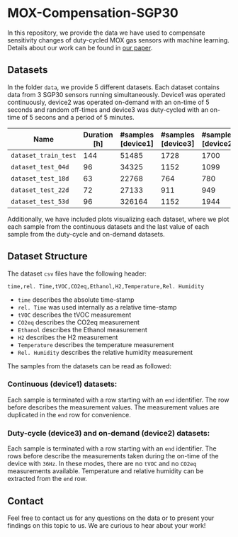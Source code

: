 # MOX-Compensation-SGP30

In this repository, we provide the data we have used to compensate sensitivity changes of duty-cycled MOX gas sensors with machine learning. Details about our work can be found in [our paper](https://linktopaper).

## Datasets

In the folder `data`, we provide 5 different datasets. Each dataset contains data from 3 SGP30 sensors running simultaneously. Device1 was operated continuously, device2 was operated on-demand with an on-time of 5 seconds and random off-times and device3 was duty-cycled with an on-time of 5 secons and a period of 5 minutes.

Name | Duration [h] | #samples [device1] | #samples [device3] | #samples [device2] 
-|-|-|-|-
`dataset_train_test` | 144 | 51485 | 1728 | 1700
`dataset_test_04d` | 96 | 34325 | 1152 | 1099
`dataset_test_18d` | 63 | 22768 | 764 | 780
`dataset_test_22d` | 72 | 27133 | 911 | 949
`dataset_test_53d` | 96 | 326164 | 1152 | 1944

Additionally, we have included plots visualizing each dataset, where we plot each sample from the continuous datasets and the last value of each sample from the duty-cycle and on-demand datasets.

## Dataset Structure

The dataset `csv` files have the following header:

`time,rel. Time,tVOC,CO2eq,Ethanol,H2,Temperature,Rel. Humidity`

- `time` describes the absolute time-stamp
- `rel. Time` was used internally as a relative time-stamp
- `tVOC` describes the tVOC measurement
- `CO2eq` describes the CO2eq measurement
- `Ethanol` describes the Ethanol measurement
- `H2` describes the H2 measurement
- `Temperature` describes the temperature measurement
- `Rel. Humidity` describes the relative humidity measurement

The samples from the datasets can be read as followed:

### Continuous (device1) datasets:

Each sample is terminated with a row starting with an `end` identifier. The row before describes the measurement values. The measurement values are duplicated in the `end` row for convenience.

### Duty-cycle (device3) and on-demand (device2) datasets:

Each sample is terminated with a row starting with an `end` identifier. The rows before describe the measurements taken during the on-time of the device with `36Hz`. In these modes, there are no `tVOC` and no `CO2eq` measurements available. Temperature and relative humidity can be extracted from the `end` row.

## Contact

Feel free to contact us for any questions on the data or to present your findings on this topic to us. We are curious to hear about your work!
